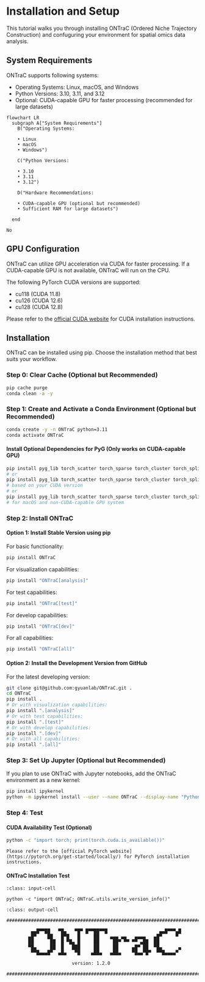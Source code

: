 # Installation and Setup

This tutorial walks you through installing ONTraC (Ordered Niche Trajectory Construction) and confuguring your environment for spatial omics data analysis.

## System Requirements

ONTraC supports following systems:

- Operating Systems: Linux, macOS, and Windows
- Python Versions: 3.10, 3.11, and 3.12
- Optional: CUDA-capable GPU for faster processing (recommended for large datasets)

```{mermaid}
flowchart LR
  subgraph A["System Requirements"]
    B("Operating Systems:

    • Linux
    • macOS
    • Windows")

    C("Python Versions:

    • 3.10
    • 3.11
    • 3.12")

    D("Hardware Recommendations:

    • CUDA-capable GPU (optional but recommended)
    • Sufficient RAM for large datasets")

  end
```

```{note}
No 
```

## GPU Configuration

ONTraC can utilize GPU acceleration via CUDA for faster processing. If a CUDA-capable GPU is not available, ONTraC will run on the CPU.

The following PyTorch CUDA versions are supported:

- cu118 (CUDA 11.8)
- cu126 (CUDA 12.6)
- cu128 (CUDA 12.8)

Please refer to the [official CUDA website](https://docs.nvidia.com/cuda/) for CUDA installation instructions.

## Installation

ONTraC can be installed using pip. Choose the installation method that best suits your workflow.

### Step 0: Clear Cache (Optional but Recommended)

```sh
pip cache purge
conda clean -a -y
```

### Step 1: Create and Activate a Conda Environment (Optional but Recommended)

```bash
conda create -y -n ONTraC python=3.11
conda activate ONTraC
```

#### Install Optional Dependencies for PyG (Only works on CUDA-capable GPU)

```bash
pip install pyg_lib torch_scatter torch_sparse torch_cluster torch_spline_conv -f https://data.pyg.org/whl/torch-2.7.0+cu126.html
# or
pip install pyg_lib torch_scatter torch_sparse torch_cluster torch_spline_conv -f https://data.pyg.org/whl/torch-2.7.0+cu128.html
# based on your CUDA version
# or
pip install pyg_lib torch_scatter torch_sparse torch_cluster torch_spline_conv -f https://data.pyg.org/whl/torch-2.7.0+cpu.html
# for macOS and non-CUDA-capable GPU system
```

### Step 2: Install ONTraC

#### Option 1: Install Stable Version using pip

For basic functionality:

```bash
pip install ONTraC
```

For visualization capabilities:

```bash
pip install "ONTraC[analysis]"
```

For test capabilities:

```bash
pip install "ONTraC[test]"
```

For develop capabilities:

```bash
pip install "ONTraC[dev]"
```

For all capabilities:

```bash
pip install "ONTraC[all]"
```

#### Option 2: Install the Development Version from GitHub

For the latest developing version:

```bash
git clone git@github.com:gyuanlab/ONTraC.git .
cd ONTraC
pip install .
# Or with visualization capabilities:
pip install ".[analysis]"
# Or with test capabilities:
pip install ".[test]"
# Or with develop capabilities:
pip install ".[dev]"
# Or with all capabilities:
pip install ".[all]"
```

### Step 3: Set Up Jupyter (Optional but Recommended)

If you plan to use ONTraC with Jupyter notebooks, add the ONTraC environment as a new kernel:

```bash
pip install ipykernel
python -m ipykernel install --user --name ONTraC --display-name "Python 3.11 (ONTraC)"
```

### Step 4: Test

#### CUDA Availability Test (Optional)

```bash
python -c "import torch; print(torch.cuda.is_available())"
```

```{note}
Please refer to the [official PyTorch website](https://pytorch.org/get-started/locally/) for PyTorch installation instructions.
```

#### ONTraC Installation Test

```{code-block}
:class: input-cell

python -c "import ONTraC; ONTraC.utils.write_version_info()"
```

```{code-block}
:class: output-cell

##################################################################################

         ▄▄█▀▀██   ▀█▄   ▀█▀ █▀▀██▀▀█                   ▄▄█▀▀▀▄█
        ▄█▀    ██   █▀█   █     ██    ▄▄▄ ▄▄   ▄▄▄▄   ▄█▀     ▀
        ██      ██  █ ▀█▄ █     ██     ██▀ ▀▀ ▀▀ ▄██  ██
        ▀█▄     ██  █   ███     ██     ██     ▄█▀ ██  ▀█▄      ▄
         ▀▀█▄▄▄█▀  ▄█▄   ▀█    ▄██▄   ▄██▄    ▀█▄▄▀█▀  ▀▀█▄▄▄▄▀

                        version: 1.2.0

##################################################################################
```
